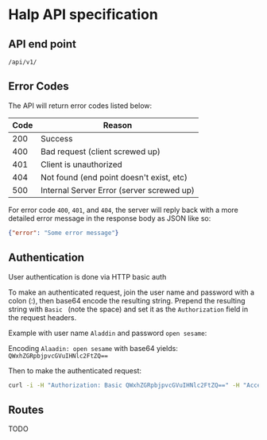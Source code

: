 # Halp API specification

## API end point

`/api/v1/`

## Error Codes

The API will return error codes listed below:

| Code | Reason                                    |
| ---- | ----------------------------------------- |
| 200  | Success                                   |
| 400  | Bad request (client screwed up)           |
| 401  | Client is unauthorized                    |
| 404  | Not found (end point doesn't exist, etc)  |
| 500  | Internal Server Error (server screwed up) |

For error code `400`, `401`, and `404`, the server will reply back
with a more detailed error message in the response body as JSON like so:

```JSON
{"error": "Some error message"}
```

## Authentication

User authentication is done via HTTP basic auth

To make an authenticated request, join the user name and password with a
colon (:), then base64 encode the resulting string. Prepend the resulting
string with `Basic ` (note the space) and set it as the `Authorization` field
in the request headers.

Example with user name `Aladdin` and password `open sesame`:

Encoding `Alaadin: open sesame` with base64 yields: `QWxhZGRpbjpvcGVuIHNlc2FtZQ==`

Then to make the authenticated request:

```bash
curl -i -H "Authorization: Basic QWxhZGRpbjpvcGVuIHNlc2FtZQ==" -H "Accept: application/json" -H "Content-Type: application/json" /api/v1/something
```

## Routes

TODO


